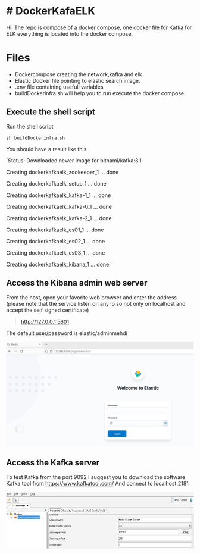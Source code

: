 # # DockerKafaELK

Hi! The repo is compose of a docker compose, one docker file for Kafka for ELK everything is located into the docker compose.

# Files

 - Dockercompose creating the network,kafka and elk.
 - Elastic Docker file pointing to elastic search image.
 - .env file containing usefull variables
 - buildDockerinfra.sh will help you to run execute the docker compose.

## Execute the shell script

Run the shell script 

    sh buildDockerinfra.sh

You should have a result like this

`Status: Downloaded newer image for bitnami/kafka:3.1

Creating dockerkafkaelk_zookeeper_1 ... done

Creating dockerkafkaelk_setup_1     ... done

Creating dockerkafkaelk_kafka-1_1   ... done

Creating dockerkafkaelk_kafka-0_1   ... done

Creating dockerkafkaelk_kafka-2_1   ... done

Creating dockerkafkaelk_es01_1      ... done

Creating dockerkafkaelk_es02_1      ... done

Creating dockerkafkaelk_es03_1      ... done

Creating dockerkafkaelk_kibana_1    ... done`



## Access the Kibana admin web server

From the host, open your favorite web browser and enter the address (please note that the service listen on any ip so not only on localhost and accept the self signed certificate)

> http://127.0.0.1:5601

The default user/password is elastic/adminmehdi

![enter image description here](https://github.com/djmhd/DockerKafkaElk/raw/main/images/Kibana%20Interface.jpg)

## Access the Kafka server
To test Kafka from the port 9092
I suggest you to download the software Kafka tool from https://www.kafkatool.com/
And connect to localhost:2181

![enter image description here](https://github.com/djmhd/DockerKafkaElk/raw/main/images/KafkaToolConnectionDetails.jpg)

